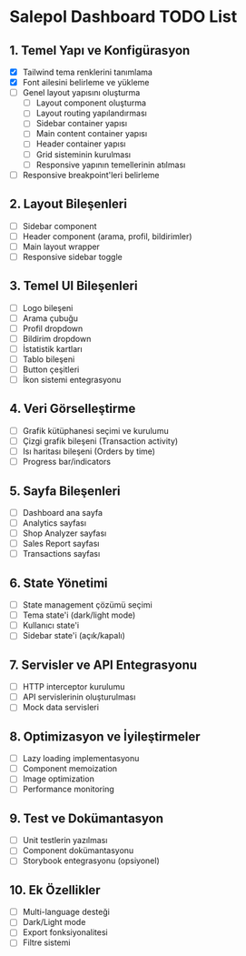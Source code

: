 # Salepol Dashboard TODO List

## 1. Temel Yapı ve Konfigürasyon
- [x] Tailwind tema renklerini tanımlama
- [x] Font ailesini belirleme ve yükleme
- [ ] Genel layout yapısını oluşturma
  - [ ] Layout component oluşturma
  - [ ] Layout routing yapılandırması
  - [ ] Sidebar container yapısı
  - [ ] Main content container yapısı
  - [ ] Header container yapısı
  - [ ] Grid sisteminin kurulması
  - [ ] Responsive yapının temellerinin atılması
- [ ] Responsive breakpoint'leri belirleme

## 2. Layout Bileşenleri
- [ ] Sidebar component
- [ ] Header component (arama, profil, bildirimler)
- [ ] Main layout wrapper
- [ ] Responsive sidebar toggle

## 3. Temel UI Bileşenleri
- [ ] Logo bileşeni
- [ ] Arama çubuğu
- [ ] Profil dropdown
- [ ] Bildirim dropdown
- [ ] İstatistik kartları
- [ ] Tablo bileşeni
- [ ] Button çeşitleri
- [ ] İkon sistemi entegrasyonu

## 4. Veri Görselleştirme
- [ ] Grafik kütüphanesi seçimi ve kurulumu
- [ ] Çizgi grafik bileşeni (Transaction activity)
- [ ] Isı haritası bileşeni (Orders by time)
- [ ] Progress bar/indicators

## 5. Sayfa Bileşenleri
- [ ] Dashboard ana sayfa
- [ ] Analytics sayfası
- [ ] Shop Analyzer sayfası
- [ ] Sales Report sayfası
- [ ] Transactions sayfası

## 6. State Yönetimi
- [ ] State management çözümü seçimi
- [ ] Tema state'i (dark/light mode)
- [ ] Kullanıcı state'i
- [ ] Sidebar state'i (açık/kapalı)

## 7. Servisler ve API Entegrasyonu
- [ ] HTTP interceptor kurulumu
- [ ] API servislerinin oluşturulması
- [ ] Mock data servisleri

## 8. Optimizasyon ve İyileştirmeler
- [ ] Lazy loading implementasyonu
- [ ] Component memoization
- [ ] Image optimization
- [ ] Performance monitoring

## 9. Test ve Dokümantasyon
- [ ] Unit testlerin yazılması
- [ ] Component dokümantasyonu
- [ ] Storybook entegrasyonu (opsiyonel)

## 10. Ek Özellikler
- [ ] Multi-language desteği
- [ ] Dark/Light mode
- [ ] Export fonksiyonalitesi
- [ ] Filtre sistemi 